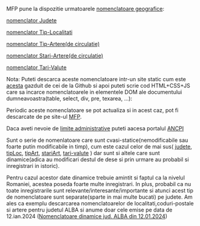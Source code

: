 MFP pune la dispozitie urmatoarele [nomenclatoare geografice](https://mfinante.gov.ro/nomenclatoare-geografice-mfp):

[nomenclator Judete](https://stefanache.github.io/MFP-ANAF-RO/js_scripts/mfp/nomenclatoare_geografice/nomJudete.html)

[nomenclator Tip-Localitati](https://stefanache.github.io/MFP-ANAF-RO/js_scripts/mfp/nomenclatoare_geografice/nomTipLocalitati.html)

[nomenclator Tip-Artere(de circulatie)](https://stefanache.github.io/MFP-ANAF-RO/js_scripts/mfp/nomenclatoare_geografice/nomTipArtere.html)

[nomenclator Stari-Artere(de circulatie)](https://stefanache.github.io/MFP-ANAF-RO/js_scripts/mfp/nomenclatoare_geografice/nomStariArtere.html)

[nomenclator Tari-Valute](https://stefanache.github.io/MFP-ANAF-RO/js_scripts/mfp/nomenclatoare_geografice/nomTariValute.html)

Nota: 
    Puteti descarca aceste nomenclatoare intr-un site static cum este [acesta](https://github.com/stefanache/MFP-ANAF-RO/) gazduit de cei de la Github si 
apoi puteti scrie cod HTML+CSS+JS care sa incarce nomenclatoarele in elementele DOM ale documentului dumneavoastra(table, select, div, pre, texarea, ...):

Periodic aceste nomenclatoare se pot actualiza si in acest caz, pot fi descarcate de pe site-ul [MFP](https://mfinante.gov.ro/nomenclatoare-geografice-mfp).

Daca aveti nevoie de [limite administrative](https://geoportal.ancpi.ro/portal/apps/webappviewer/index.html?id=faeba2d173374445b1f13512bd477bb2) puteti aacesa portalul [ANCPI](https://geoportal.ancpi.ro/portal/apps/webappviewer/index.html?id=faeba2d173374445b1f13512bd477bb2)

Sunt o serie de nomenlatoare care sunt cvasi-statice(nemodificabile sau foarte putin modificabile in timp), cum este cazul celor de mai sus( 
[judete](https://stefanache.github.io/MFP-ANAF-RO/js_scripts/mfp/nomenclatoare_geografice/nomJudete.html),
[tipLoc](https://stefanache.github.io/MFP-ANAF-RO/js_scripts/mfp/nomenclatoare_geografice/nomTipLocalitati.html),
[tipArt](https://stefanache.github.io/MFP-ANAF-RO/js_scripts/mfp/nomenclatoare_geografice/nomTipArtere.html),
[stariArt](https://stefanache.github.io/MFP-ANAF-RO/js_scripts/mfp/nomenclatoare_geografice/nomStariArtere.html),
[tari-valute](https://stefanache.github.io/MFP-ANAF-RO/js_scripts/mfp/nomenclatoare_geografice/nomTariValute.html) ) dar sunt si altele care sunt dinamice(adica au modificari destul de dese si prin urmare au probabil si inregistrari in istoric).

Pentru cazul acestor date dinamice trebuie amintit si faptul ca la nivelul Romaniei, acestea poseda foarte multe inregistrari. In plus, probabil ca nu toate inregistrarile sunt relevante/interesante/importante si atunci acest tip de nomenclatoare sunt separate(sparte in mai multe bucati) pe judete.
Am ales ca exemplu descarcarea nomenclatoarelor de localitati,coduri-postale si artere pentru judetul ALBA si anume doar cele emise pe data de 12.ian.2024 
([Nomenclatoare dinamice jud. ALBA din 12.01.2024](https://stefanache.github.io/MFP-ANAF-RO/js_scripts/mfp/nomenclatoare_geografice/ALBA/12.01.2024/index.html))




